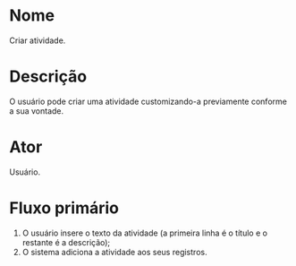 # Nome
Criar atividade.

# Descrição
O usuário pode criar uma atividade customizando-a previamente conforme a sua
vontade.

# Ator
Usuário.

# Fluxo primário
1. O usuário insere o texto da atividade (a primeira linha é o título e o
   restante é a descrição);
2. O sistema adiciona a atividade aos seus registros.

